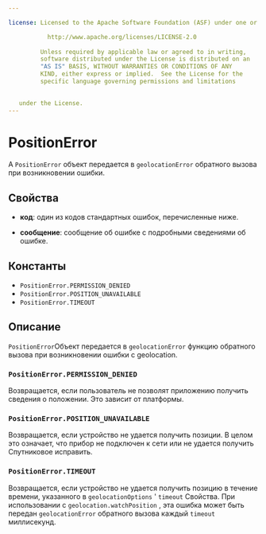```yaml
---

license: Licensed to the Apache Software Foundation (ASF) under one or more contributor license agreements. See the NOTICE file distributed with this work for additional information regarding copyright ownership. The ASF licenses this file to you under the Apache License, Version 2.0 (the "License"); you may not use this file except in compliance with the License. You may obtain a copy of the License at

           http://www.apache.org/licenses/LICENSE-2.0
    
         Unless required by applicable law or agreed to in writing,
         software distributed under the License is distributed on an
         "AS IS" BASIS, WITHOUT WARRANTIES OR CONDITIONS OF ANY
         KIND, either express or implied.  See the License for the
         specific language governing permissions and limitations
    

   under the License.
---
```


# PositionError

A `PositionError` объект передается в `geolocationError` обратного вызова при возникновении ошибки.

## Свойства

*   **код**: один из кодов стандартных ошибок, перечисленные ниже.

*   **сообщение**: сообщение об ошибке с подробными сведениями об ошибке.

## Константы

*   `PositionError.PERMISSION_DENIED`
*   `PositionError.POSITION_UNAVAILABLE`
*   `PositionError.TIMEOUT`

## Описание

`PositionError`Объект передается в `geolocationError` функцию обратного вызова при возникновении ошибки с geolocation.

### `PositionError.PERMISSION_DENIED`

Возвращается, если пользователь не позволят приложению получить сведения о положении. Это зависит от платформы.

### `PositionError.POSITION_UNAVAILABLE`

Возвращается, если устройство не удается получить позиции. В целом это означает, что прибор не подключен к сети или не удается получить Спутниковое исправить.

### `PositionError.TIMEOUT`

Возвращается, если устройство не удается получить позицию в течение времени, указанного в `geolocationOptions` ' `timeout` Свойства. При использовании с `geolocation.watchPosition` , эта ошибка может быть передан `geolocationError` обратного вызова каждый `timeout` миллисекунд.